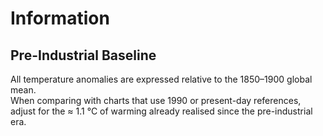 # Information

## Pre-Industrial Baseline
All temperature anomalies are expressed relative to the 1850–1900 global mean.  
When comparing with charts that use 1990 or present-day references, adjust for the ≈ 1.1 °C of warming already realised since the pre-industrial era. 